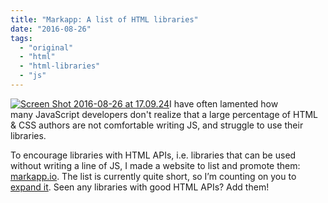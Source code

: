 ```yaml
---
title: "Markapp: A list of HTML libraries"
date: "2016-08-26"
tags:
  - "original"
  - "html"
  - "html-libraries"
  - "js"
---
```


[![Screen Shot 2016-08-26 at 17.09.24](images/Screen-Shot-2016-08-26-at-17.09.24-300x234.png)](images/Screen-Shot-2016-08-26-at-17.09.24.png)I have often lamented how many JavaScript developers don't realize that a large percentage of HTML & CSS authors are not comfortable writing JS, and struggle to use their libraries.

To encourage libraries with HTML APIs, i.e. libraries that can be used without writing a line of JS, I made a website to list and promote them: [markapp.io](http://markapp.io). The list is currently quite short, so I’m counting on you to [expand it](https://github.com/LeaVerou/markapp). Seen any libraries with good HTML APIs? Add them!
